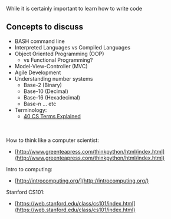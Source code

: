 While it is certainly important to learn how to write code

## Concepts to discuss
- BASH command line
- Interpreted Languages vs Compiled Languages
- Object Oriented Programming (OOP)
  - vs Functional Programming?
- Model-View-Controller (MVC)
- Agile Development
- Understanding number systems
  - Base-2 (Binary)
  - Base-10 (Decimal)
  - Base-16 (Hexadecimal)
  - Base-n ... etc
- Terminology:
  - [40 CS Terms Explained](https://venturebeat.com/2015/05/07/40-key-computer-science-terms-explained-in-ways-your-boss-can-understand/)


<br><br>
How to think like a computer scientist:
- [http://www.greenteapress.com/thinkpython/html/index.html](http://www.greenteapress.com/thinkpython/html/index.html)

Intro to computing:
- [http://introcomputing.org/](http://introcomputing.org/)

Stanford CS101:
- [https://web.stanford.edu/class/cs101/index.html](https://web.stanford.edu/class/cs101/index.html)
